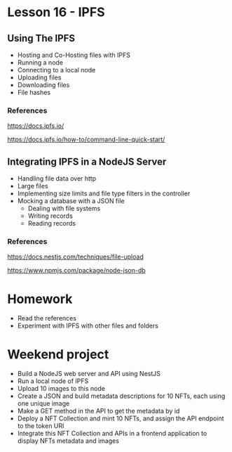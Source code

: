 # Lesson 16 - IPFS
## Using The IPFS
* Hosting and Co-Hosting files with IPFS
* Running a node
* Connecting to a local node
* Uploading files
* Downloading files
* File hashes
### References
https://docs.ipfs.io/

https://docs.ipfs.io/how-to/command-line-quick-start/
## Integrating IPFS in a NodeJS Server
* Handling file data over http
* Large files
* Implementing size limits and file type filters in the controller
* Mocking a database with a JSON file
  * Dealing with file systems
  * Writing records
  * Reading records
### References
https://docs.nestjs.com/techniques/file-upload

https://www.npmjs.com/package/node-json-db
# Homework
* Read the references
* Experiment with IPFS with other files and folders
# Weekend project
* Build a NodeJS web server and API using NestJS
* Run a local node of IPFS
* Upload 10 images to this node
* Create a JSON and build metadata descriptions for 10 NFTs, each using one unique image
* Make a GET method in the API to get the metadata by id
* Deploy a NFT Collection and mint 10 NFTs, and assign the API endpoint to the token URI
* Integrate this NFT Collection and APIs in a frontend application to display NFTs metadata and images

